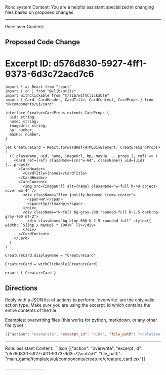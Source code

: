 Role: system
Content: You are a helpful assistant specialized in changing files based on proposed changes.
__________________
Role: user
Content: 
## Proposed Code Change
# Excerpt ID: d576d830-5927-4ff1-9373-6d3c72acd7c6
```main_game/templates/ui/components/creature/creature_card.tsx
import * as React from "react"
import { cn } from "@/lib/utils"
import withClickable from "@/lib/withClickable"
import { Card, CardHeader, CardTitle, CardContent, CardProps } from "@/components/ui/card"

interface CreatureCardProps extends CardProps {
  uid: string;
  name: string;
  imageUrl: string;
  hp: number;
  maxHp: number;
}

let CreatureCard = React.forwardRef<HTMLDivElement, CreatureCardProps>(
  ({ className, uid, name, imageUrl, hp, maxHp, ...props }, ref) => (
    <Card ref={ref} className={cn("w-64", className)} uid={uid} {...props}>
      <CardHeader>
        <CardTitle>{name}</CardTitle>
      </CardHeader>
      <CardContent>
        <img src={imageUrl} alt={name} className="w-full h-40 object-cover mb-4" />
        <div className="flex justify-between items-center">
          <span>HP:</span>
          <span>{hp}/{maxHp}</span>
        </div>
        <div className="w-full bg-gray-200 rounded-full h-2.5 dark:bg-gray-700 mt-2">
          <div className="bg-blue-600 h-2.5 rounded-full" style={{ width: `${(hp / maxHp) * 100}%` }}></div>
        </div>
      </CardContent>
    </Card>
  )
)

CreatureCard.displayName = "CreatureCard"

CreatureCard = withClickable(CreatureCard)

export { CreatureCard }
```

## Directions
Reply with a JSON list of actions to perform. 'overwrite' are the only valid action type. 
Make sure you are using the excerpt_id which contains the entire contents of the file

Examples:
overwriting files (this works for python, markdown, or any other file type)
```json output_example1
[{"action": "overwrite", "excerpt_id": "<id>", "file_path": "<relative file path>"}]
```

__________________
Role: assistant
Content: ```json
[{"action": "overwrite", "excerpt_id": "d576d830-5927-4ff1-9373-6d3c72acd7c6", "file_path": "main_game/templates/ui/components/creature/creature_card.tsx"}]
```
__________________

